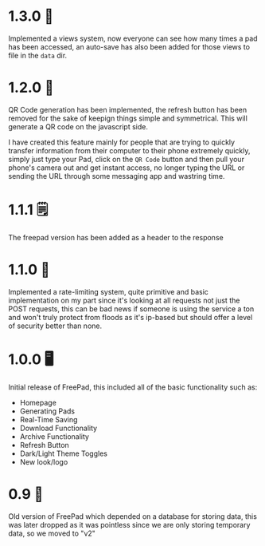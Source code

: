 # 1.3.0 👀
Implemented a views system, now everyone can see how many times a pad has been accessed, an auto-save has also been added for those views to file in the `data` dir.

# 1.2.0 🍥
QR Code generation has been implemented, the refresh button has been removed for the sake of keepign things simple and symmetrical. This will generate a QR code on the javascript side. 

I have created this feature mainly for people that are trying to quickly transfer information from their computer to their phone extremely quickly, simply just type your Pad, click on the `QR Code` button and then pull your phone's camera out and get instant access, no longer typing the URL or sending the URL through some messaging app and wastring time.

# 1.1.1 🗒
The freepad version has been added as a header to the response

# 1.1.0 🛑
Implemented a rate-limiting system, quite primitive and basic implementation on my part since it's looking at all requests not just the POST requests, this can be bad news if someone is using the service a ton and won't truly protect from floods as it's ip-based but should offer a level of security better than none.

# 1.0.0 🖥
Initial release of FreePad, this included all of the basic functionality such as:
- Homepage
- Generating Pads
- Real-Time Saving
- Download Functionality
- Archive Functionality
- Refresh Button
- Dark/Light Theme Toggles
- New look/logo

# 0.9 🥶
Old version of FreePad which depended on a database for storing data, this was later dropped as it was pointless since we are only storing temporary data, so we moved to "v2"